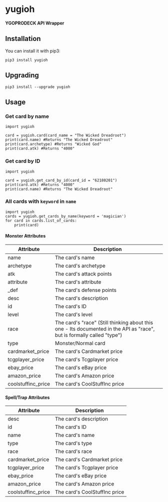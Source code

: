 # yugioh

**YGOPRODECK API Wrapper**

## Installation

You can install it with pip3:

    pip3 install yugioh

## Upgrading

    pip3 install --upgrade yugioh

## Usage

### Get card by name

```python3
import yugioh
    
card = yugioh.card(card_name = "The Wicked Dreadroot")
print(card.name) #Returns "The Wicked Dreadroot"
print(card.archetype) #Returns "Wicked God"
print(card.atk) #Returns "4000"
```

### Get card by ID

```python3
import yugioh
    
card = yugioh.get_card_by_id(card_id = "62180201")
print(card.atk) #Returns "4000"
print(card.name) #Returns "The Wicked Dreadroot"
```

### All cards with `keyword` in `name`

```python3
import yugioh
cards = yugioh.get_cards_by_name(keyword = 'magician')
for card in cards.list_of_cards:
    print(card)
```

#### Monster Attributes

Attribute | Description
------------ | -------------
name | The card's name
archetype | The card's archetype
atk | The card's attack points
attribute | The card's attribute
_def | The card's defense points
desc | The card's description
id | The card's ID
level | The card's level
race | The card's "race" (Still thinking about this one - Its documented in the API as "race", but is formally called "type")
type | Monster/Normal card
cardmarket_price | The card's Cardmarket price
tcgplayer_price | The card's Tcgplayer price
ebay_price | The card's eBay price
amazon_price | The card's Amazon price
coolstuffinc_price | The card's CoolStuffInc price

#### Spell/Trap Attributes

Attribute | Description
------------ | -------------
desc | The card's description
id | The card's ID
name | The card's name
type | The card's type
race | The card's race
cardmarket_price | The card's Cardmarket price
tcgplayer_price | The card's Tcgplayer price
ebay_price | The card's eBay price
amazon_price | The card's Amazon price
coolstuffinc_price | The card's CoolStuffInc price

<!--
# Command Line Tool

The package also comes with a command line tool. Using it is simple.

Arguments: `-m` (monster), `-s` (spell), `-t` (trap)

Example for a monster card:

    yugioh -m "The Wicked Dreadroot"

Example for a spell card:

    yugioh -s "Fusion Substitute"

Example for a trap card:

    yugioh -t "Magic Cylinder"
-->
